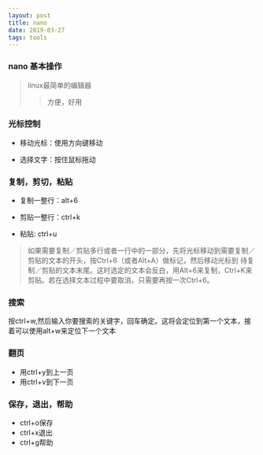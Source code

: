 ```yaml
---
layout: post
title: nano
date: 2019-03-27
tags: tools
---
```


### nano 基本操作

> linux最简单的编辑器
>
> > 方便，好用

### 光标控制

* 移动光标：使用方向键移动

* 选择文字：按住鼠标拖动

### 复制，剪切，粘贴

* 复制一整行：alt+6

* 剪贴一整行：ctrl+k

* 粘贴: ctrl+u

> 如果需要复制／剪贴多行或者一行中的一部分，先将光标移动到需要复制／剪贴的文本的开头，按Ctrl+6（或者Alt+A）做标记，然后移动光标到 
> 待复制／剪贴的文本末尾。这时选定的文本会反白，用Alt+6来复制，Ctrl+K来剪贴。若在选择文本过程中要取消，只需要再按一次Ctrl+6。

### 搜索

按ctrl+w,然后输入你要搜索的关键字，回车确定。这将会定位到第一个文本，接着可以使用alt+w来定位下一个文本

### 翻页

* 用ctrl+y到上一页
* 用ctrl+v到下一页

### 保存，退出，帮助

* ctrl+o保存
* ctrl+x退出
* ctrl+g帮助

